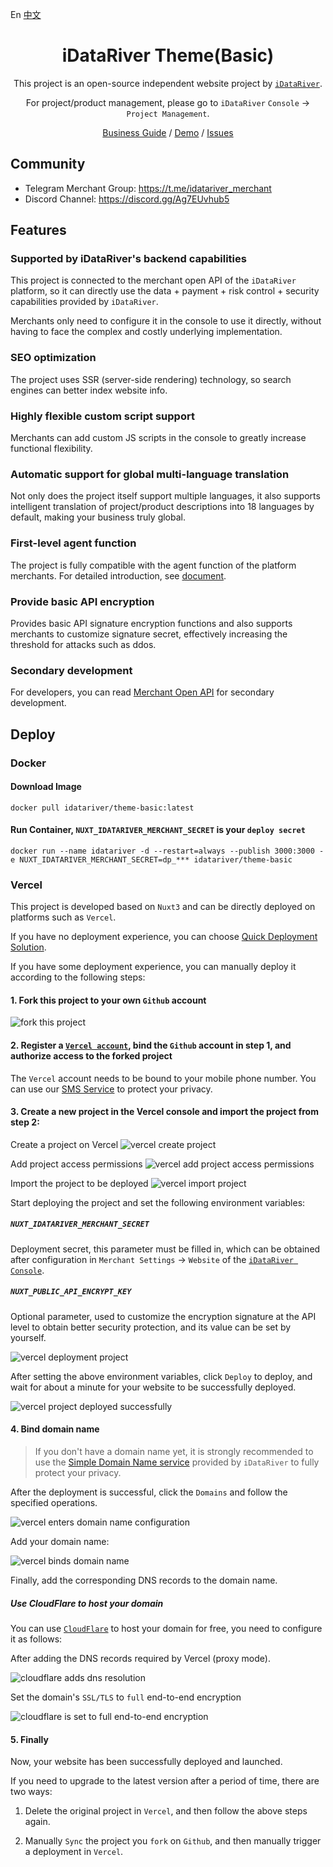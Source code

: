En [中文](./README_CN.md)

<div align="center">

<h1 align="center">iDataRiver Theme(Basic)</h1>

This project is an open-source independent website project by [`iDataRiver`](https://www.idatariver.com).

For project/product management, please go to `iDataRiver` `Console` -> `Project Management`.

[Business Guide](https://docs.idatariver.com/guide/04.01.merchant.html) / [Demo](https://uselesss.org/) / [Issues](https://github.com/iDataRiver/theme-basic/issues)

</div>

## Community

* Telegram Merchant Group: https://t.me/idatariver_merchant
* Discord Channel: https://discord.gg/Ag7EUvhub5


## Features

### Supported by iDataRiver's backend capabilities
This project is connected to the merchant open API of the `iDataRiver` platform, so it can directly use the data + payment + risk control + security capabilities provided by `iDataRiver`.

Merchants only need to configure it in the console to use it directly, without having to face the complex and costly underlying implementation.

### SEO optimization
The project uses SSR (server-side rendering) technology, so search engines can better index website info.

### Highly flexible custom script support
Merchants can add custom JS scripts in the console to greatly increase functional flexibility.

### Automatic support for global multi-language translation
Not only does the project itself support multiple languages, it also supports intelligent translation of project/product descriptions into 18 languages ​​by default, making your business truly global.

### First-level agent function
The project is fully compatible with the agent function of the platform merchants. For detailed introduction, see [document](https://docs.idatariver.com/guide/04.07.affiliates.html).

### Provide basic API encryption
Provides basic API signature encryption functions and also supports merchants to customize signature secret, effectively increasing the threshold for attacks such as ddos.

### Secondary development
For developers, you can read [Merchant Open API](https://docs.idatariver.com/guide/04.06.developer.html) for secondary development.

## Deploy

### Docker

#### Download Image
```
docker pull idatariver/theme-basic:latest
```

#### Run Container, `NUXT_IDATARIVER_MERCHANT_SECRET` is your `deploy secret`
```
docker run --name idatariver -d --restart=always --publish 3000:3000 -e NUXT_IDATARIVER_MERCHANT_SECRET=dp_*** idatariver/theme-basic
```

### Vercel

This project is developed based on `Nuxt3` and can be directly deployed on platforms such as `Vercel`.

If you have no deployment experience, you can choose [Quick Deployment Solution](https://docs.idatariver.com/guide/04.10.website.html).

If you have some deployment experience, you can manually deploy it according to the following steps:

#### 1. Fork this project to your own `Github` account

![fork this project](./docs/images/fork.jpg)

#### 2. Register a [`Vercel account`](https://vercel.com/), bind the `Github` account in step 1, and authorize access to the forked project

The `Vercel` account needs to be bound to your mobile phone number. You can use our [SMS Service](https://www.idatariver.com/app/sms-helper) to protect your privacy.

#### 3. Create a new project in the Vercel console and import the project from step 2:

Create a project on Vercel
![vercel create project](./docs/images/vercel-add-project.jpg)

Add project access permissions
![vercel add project access permissions](./docs/images/vercel-add-permission.jpg)

Import the project to be deployed
![vercel import project](./docs/images/vercel-project-import.jpg)

Start deploying the project and set the following environment variables:

##### `NUXT_IDATARIVER_MERCHANT_SECRET`
Deployment secret, this parameter must be filled in, which can be obtained after configuration in `Merchant Settings` -> `Website` of the [`iDataRiver Console`](https://www.idatariver.com/console/merchant/settings).

##### `NUXT_PUBLIC_API_ENCRYPT_KEY`
Optional parameter, used to customize the encryption signature at the API level to obtain better security protection, and its value can be set by yourself.

![vercel deployment project](./docs/images/vercel-deploy.jpg)

After setting the above environment variables, click `Deploy` to deploy, and wait for about a minute for your website to be successfully deployed.

![vercel project deployed successfully](./docs/images/vercel-deploy-ok.jpg)

#### 4. Bind domain name

> If you don't have a domain name yet, it is strongly recommended to use the [Simple Domain Name service](https://www.idatariver.com/app/domain) provided by `iDataRiver` to fully protect your privacy.

After the deployment is successful, click the `Domains` and follow the specified operations.

![vercel enters domain name configuration](./docs/images/vercel-domain-enter.jpg)

Add your domain name:

![vercel binds domain name](./docs/images/vercel-domain-add.jpg)

Finally, add the corresponding DNS records to the domain name.

##### Use CloudFlare to host your domain

You can use [`CloudFlare`](https://www.cloudflare.com/) to host your domain for free, you need to configure it as follows:

After adding the DNS records required by Vercel (proxy mode).

![cloudflare adds dns resolution](./docs/images/cf-dns.jpg)

Set the domain's `SSL/TLS` to `full` end-to-end encryption

![cloudflare is set to full end-to-end encryption](./docs/images/cf-ssl.jpg)


#### 5. Finally
Now, your website has been successfully deployed and launched.

If you need to upgrade to the latest version after a period of time, there are two ways:

1. Delete the original project in `Vercel`, and then follow the above steps again.

2. Manually `Sync` the project you `fork` on `Github`, and then manually trigger a deployment in `Vercel`.
